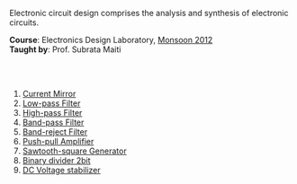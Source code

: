 Electronic circuit design comprises the analysis and synthesis of electronic
circuits.

**Course**: Electronics Design Laboratory, [Monsoon 2012]<br>
**Taught by**: Prof. Subrata Maiti

[Monsoon 2012]: https://github.com/nitrece/semester-5

<br>
<br>

1. [Current Mirror](https://github.com/electronicsf/current-mirror)
1. [Low-pass Filter](https://github.com/electronicsf/low-pass-filter)
1. [High-pass Filter](https://github.com/electronicsf/high-pass-filter)
1. [Band-pass Filter](https://github.com/electronicsf/band-pass-filter)
1. [Band-reject Filter](https://github.com/electronicsf/band-reject-filter)
1. [Push-pull Amplifier](https://github.com/electronicsf/push-pull-amplifier)
1. [Sawtooth-square Generator](https://github.com/electronicsf/sawtooth-square-generator)
1. [Binary divider 2bit](https://github.com/electronicsf/binary-divider-2bit)
1. [DC Voltage stabilizer](https://github.com/electronicsf/dc-voltage-stabilizer)
